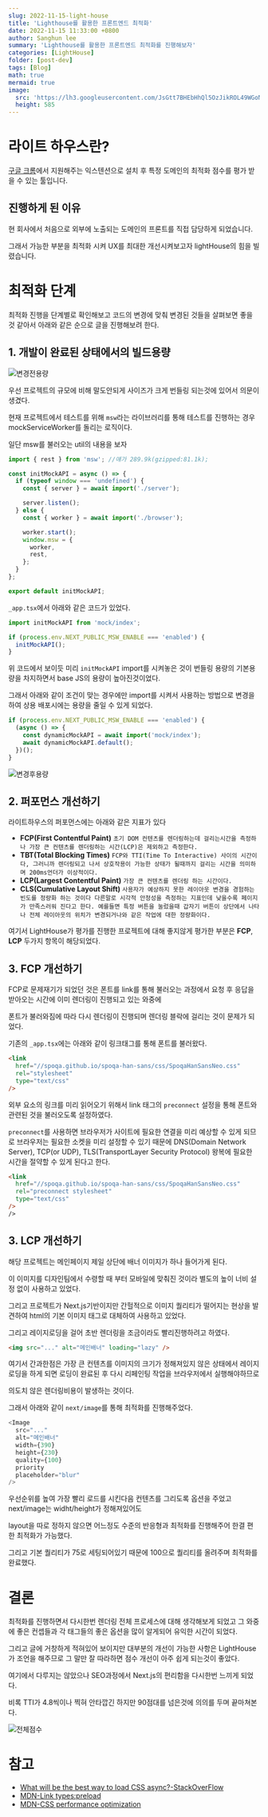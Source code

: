 ```yaml
---
slug: 2022-11-15-light-house
title: 'Lighthouse를 활용한 프론트엔드 최적화'
date: 2022-11-15 11:33:00 +0800
author: Sanghun lee
summary: 'Lighthouse를 활용한 프론트엔드 최적화를 진행해보자'
categories: [LightHouse]
folder: [post-dev]
tags: [Blog]
math: true
mermaid: true
image:
  src: 'https://lh3.googleusercontent.com/JsGtt7BHEbHhQl5OzJikROL49WGoN0fBNcU_mvLRjWqx7nm7r7rzdG0DpET4qcK1FhNkFpcKf600G-Eoxx-_q3D4iA=w128-h128-e365-rj-sc0x00ffffff'
  height: 585
---
```


# 라이트 하우스란?

[구글 크롬](https://chrome.google.com/webstore/detail/lighthouse/blipmdconlkpinefehnmjammfjpmpbjk)에서 지원해주는 익스텐션으로 설치 후 특정 도메인의 최적화 점수를 평가 받을 수 있는 툴입니다.

## 진행하게 된 이유

현 회사에서 처음으로 외부에 노출되는 도메인의 프론트를 직접 담당하게 되었습니다.

그래서 가능한 부분을 최적화 시켜 UX를 최대한 개선시켜보고자 lightHouse의 힘을 빌렸습니다.

# 최적화 단계

최적화 진행을 단계별로 확인해보고 코드의 변경에 맞춰 변경된 것들을 살펴보면 좋을 것 같아서 아래와 같은 순으로 글을 진행해보려 한다.

## 1. 개발이 완료된 상태에서의 빌드용량

![변경전용량](../static/images/posts/light-house/build-capacity-past.png)

우선 프로젝트의 규모에 비해 말도안되게 사이즈가 크게 번들링 되는것에 있어서 의문이 생겼다.

현재 프로젝트에서 테스트를 위해 `msw`라는 라이브러리를 통해 테스트를 진행하는 경우 mockServiceWorker를 돌리는 로직이다.

일단 msw를 불러오는 util의 내용을 보자

```javascript
import { rest } from 'msw'; //얘가 289.9k(gzipped:81.1k);

const initMockAPI = async () => {
  if (typeof window === 'undefined') {
    const { server } = await import('./server');

    server.listen();
  } else {
    const { worker } = await import('./browser');

    worker.start();
    window.msw = {
      worker,
      rest,
    };
  }
};

export default initMockAPI;
```

`_app.tsx`에서 아래와 같은 코드가 있었다.

```javascript
import initMockAPI from 'mock/index';

if (process.env.NEXT_PUBLIC_MSW_ENABLE === 'enabled') {
  initMockAPI();
}
```

위 코드에서 보이듯 미리 `initMockAPI` import를 시켜놓은 것이 번들링 용량의 기본용량을 차지하면서 base JS의 용량이 높아진것이었다.

그래서 아래와 같이 조건이 맞는 경우에만 import를 시켜서 사용하는 방법으로 변경을 하여 상용 배포시에는 용량을 줄일 수 있게 되었다.

```javascript
if (process.env.NEXT_PUBLIC_MSW_ENABLE === 'enabled') {
  (async () => {
    const dynamicMockAPI = await import('mock/index');
    await dynamicMockAPI.default();
  })();
}
```

![변경후용량](../static/images/posts/light-house/build-capacity-now.png)

## 2. 퍼포먼스 개선하기

라이트하우스의 퍼포먼스에는 아래와 같은 지표가 있다

- **FCP(First Contentful Paint)**
  `초기 DOM 컨텐츠를 렌더링하는데 걸리는시간을 측정하나 가장 큰 컨텐츠를 렌더링하는 시간(LCP)은 제외하고 측정한다.`
- **TBT(Total Blocking Times)**
  `FCP와 TTI(Time To Interactive) 사이의 시간이다, 그러니까 렌더링되고 나서 상호작용이 가능한 상태가 될때까지 걸리는 시간을 의미하며 200ms언더가 이상적이다.`
- **LCP(Largest Contentful Paint)**
  `가장 큰 컨텐츠를 렌더링 하는 시간이다.`
- **CLS(Cumulative Layout Shift)**
  `사용자가 예상하지 못한 레이아웃 변경을 경험하는 빈도를 정량화 하는 것이다 다른말로 시각적 안정성을 측정하는 지표인데 낮을수록 페이지가 만족스러워 진다고 한다. 예를들면 특정 버튼을 눌렀을때 갑자기 버튼이 상단에서 나타나 전체 레이아웃의 위치가 변경되거나와 같은 작업에 대한 정량화이다.`

여기서 LightHouse가 평가를 진행한 프로젝트에 대해 좋지않게 평가한 부분은 **FCP**, **LCP** 두가지 항목이 해당되었다.

## 3. FCP 개선하기

FCP로 문제재기가 되었던 것은 폰트를 link를 통해 불러오는 과정에서 요청 후 응답을 받아오는 시간에 이미 렌더링이 진행되고 있는 와중에

폰트가 불러와짐에 따라 다시 렌더링이 진행되며 렌더링 블락에 걸리는 것이 문제가 되었다.

기존의 `_app.tsx`에는 아래와 같이 링크태그를 통해 폰트를 불러왔다.

```html
<link
  href="//spoqa.github.io/spoqa-han-sans/css/SpoqaHanSansNeo.css"
  rel="stylesheet"
  type="text/css"
/>
```

외부 요소의 링크를 미리 읽어오기 위해서 link 태그의 `preconnect` 설정을 통해 폰트와 관련된 것을 불러오도록 설정하였다.

`preconnect`를 사용하면 브라우저가 사이트에 필요한 연결을 미리 예상할 수 있게 되므로 브라우저는 필요한 소켓을 미리 설정할 수 있기 때문에 DNS(Domain Network Server), TCP(or UDP), TLS(TransportLayer Security Protocol) 왕복에 필요한 시간을 절약할 수 있게 된다고 한다.

```html
<link
  href="//spoqa.github.io/spoqa-han-sans/css/SpoqaHanSansNeo.css"
  rel="preconnect stylesheet"
  type="text/css"
/>
/>
```

## 3. LCP 개선하기

해당 프로젝트는 메인페이지 제일 상단에 배너 이미지가 하나 들어가게 된다.

이 이미지를 디자인팀에서 수령할 때 부터 모바일에 맞춰진 것이라 별도의 높이 너비 설정 없이 사용하고 있었다.

그리고 프로젝트가 Next.js기반이지만 간헐적으로 이미지 퀄리티가 떨어지는 현상을 발견하여 html의 기본 이미지 태그로 대체하여 사용하고 있었다.

그리고 레이지로딩을 걸어 초반 렌더링을 조금이라도 빨리진행하려고 하였다.

```html
<img src="..." alt="메인배너" loading="lazy" />
```

여기서 간과한점은 가장 큰 컨텐츠를 이미지의 크기가 정해져있지 않은 상태에서 레이지 로딩을 하게 되면 로딩이 완료된 후 다시 리페인팅 작업을 브라우저에서 실행해야하므로

의도치 않은 렌더링비용이 발생하는 것이다.

그래서 아래와 같이 `next/image`를 통해 최적화를 진행해주었다.

```javascript
<Image
  src="..."
  alt="메인배너"
  width={390}
  height={230}
  quality={100}
  priority
  placeholder="blur"
/>
```

우선순위를 높여 가장 빨리 로드를 시킨다음 컨텐츠를 그리도록 옵션을 주었고 next/image는 widht/height가 정해져있어도

layout을 따로 정하지 않으면 어느정도 수준의 반응형과 최적화를 진행해주어 한결 편한 최적화가 가능했다.

그리고 기본 퀄리티가 75로 세팅되어있기 때문에 100으로 퀄리티를 올려주며 최적화를 완료했다.

# 결론

최적화를 진행하면서 다시한번 렌더링 전체 프로세스에 대해 생각해보게 되었고 그 와중에 좋은 컨셉들과 각 태그들의 좋은 옵션을 많이 알게되어 유익한 시간이 되었다.

그리고 글에 거창하게 적혀있어 보이지만 대부분의 개선이 가능한 사항은 LightHouse가 조언을 해주므로 그 말만 잘 따라하면 점수 개선이 아주 쉽게 되는것이 좋았다.

여기에서 다루지는 않았으나 SEO과정에서 Next.js의 편리함을 다시한번 느끼게 되었다.

비록 TTI가 4.8씩이나 찍혀 안타깝긴 하지만 90점대를 넘은것에 의의를 두며 끝마쳐본다.

![전체점수](../static/images/posts/light-house/result.png)

# 참고

- [What will be the best way to load CSS async?-StackOverFlow](https://stackoverflow.com/questions/41876608/what-will-be-the-best-way-to-load-css-async)
- [MDN-Link types:preload](https://developer.mozilla.org/en-US/docs/Web/HTML/Link_types/preload)
- [MDN-CSS performance optimization](https://developer.mozilla.org/en-US/docs/Learn/Performance/CSS)
